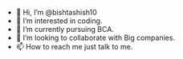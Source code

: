 - 👋 Hi, I’m @bishtashish10
- 👀 I’m interested in coding.
- 🌱 I’m currently pursuing BCA.
- 💞️ I’m looking to collaborate with Big companies.
- 📫 How to reach me just talk to me.

<!---
bishtashish10/bishtashish10 is a ✨ special ✨ repository because its `README.md` (this file) appears on your GitHub profile.
You can click the Preview link to take a look at your changes.
--->
